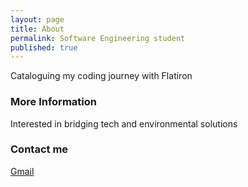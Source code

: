 ```yaml
---
layout: page
title: About
permalink: Software Engineering student
published: true
---
```


Cataloguing my coding journey with Flatiron

### More Information

Interested in bridging tech and environmental solutions

### Contact me

[Gmail](mailto:@gmail.com)
